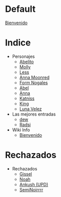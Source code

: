 # Default

[Bienvenido](WikiInfo/Bienvenido.md)

# Indice

- Personajes
  - [Abelito](Personajes/Abelito.md)
  - [Molly](Personajes/Molly.md)
  - [Less](Personajes/Less.md)
  - [Anna Moonred](Personajes/Fenix/AnnaMoonred.md)
  - [Form Nogales](Personajes/FormNogales.md)
  - [Abel](Personajes/Abel.md)
  - [Anna](Personajes/Anna.md)
  - [Katniss](Personajes/Katniss.md)
  - [King](Personajes/King.md)
  - [Luna Velez](Personajes/LunaVelez.md)
- Las mejores entradas
  - [dew](Personajes/dew.md)
  - [Radsi](Personajes/Radsi.md)
- Wiki Info
  - [Bienvenido](WikiInfo/Bienvenido.md)

# Rechazados

- Rechazados
  - [Gissel](Personajes/Gissel.md)
  - [Noah](Personajes/Noah.md)
  - [Ankush (UPD)](Personajes/Fenix/Ankush.md)
  - [SemiNoirrrr](Personajes/SemiNoirrrr.md)